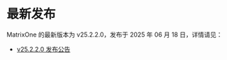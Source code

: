 # **最新发布**

MatrixOne 的最新版本为 v25.2.2.0，发布于 2025 年 06 月 18 日，详情请见：  

* [v25.2.2.0 发布公告](../Release-Notes/v25.2.2.0.md)
